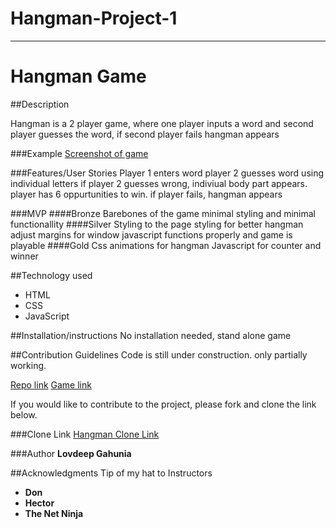 # Hangman-Project-1

---

# Hangman Game

##Description

Hangman is a 2 player game, where one player inputs a word and second player guesses the word, if second player fails hangman appears

###Example
[Screenshot of game](https://user-images.githubusercontent.com/43424606/47571544-c997cc80-d906-11e8-8418-3ff343331c0e.png)

###Features/User Stories
Player 1 enters word
player 2 guesses word using individual letters
if player 2 guesses wrong, indiviual body part appears.
player has 6 oppurtunities to win.
if player fails, hangman appears

###MVP
####Bronze
Barebones of the game
minimal styling and minimal functionallity
####Silver
Styling to the page
styling for better hangman
adjust margins for window
javascript functions properly and game is playable
####Gold
Css animations for hangman
Javascript for counter and winner

##Technology used

- HTML
- CSS
- JavaScript

##Installation/instructions
No installation needed, stand alone game

##Contribution Guidelines
Code is still under construction. only partially working.

[Repo link](https://github.com/lovdeepg/Hangman-Project1)
[Game link](https://lovdeepg.github.io/Hangman-Project1/)

If you would like to contribute to the project, please fork and clone the link below.

###Clone Link
[Hangman Clone Link](git@github.com:lovdeepg/Hangman-Project1.git)

###Author
**Lovdeep Gahunia**

##Acknowledgments
Tip of my hat to Instructors

- **Don**
- **Hector**
- **The Net Ninja**
